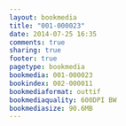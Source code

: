 ```yaml
---
layout: bookmedia
title: "001-000023"
date: 2014-07-25 16:35
comments: true
sharing: true
footer: true
pagetype: bookmedia 
bookmedia: 001-000023
bookindex: 002-000011
bookmediaformat: outtif
bookmediaquality: 600DPI BW
bookmediasize: 90.6MB
---
```

